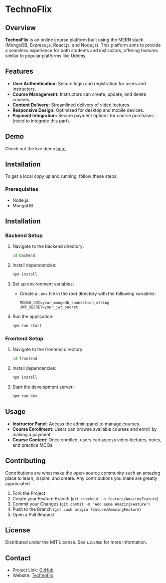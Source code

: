 # TechnoFlix

## Overview

**TechnoFlix** is an online course platform built using the MERN stack (MongoDB, Express.js, React.js, and Node.js). This platform aims to provide a seamless experience for both students and instructors, offering features similar to popular platforms like Udemy.

## Features

- **User Authentication:** Secure login and registration for users and instructors.
- **Course Management:** Instructors can create, update, and delete courses.
- **Content Delivery:** Streamlined delivery of video lectures.
- **Responsive Design:** Optimized for desktop and mobile devices.
- **Payment Integration:** Secure payment options for course purchases (need to integrate this part).

## Demo

Check out the live demo [here](https://technoflix.netlify.app/).

## Installation

To get a local copy up and running, follow these steps:

### Prerequisites

- Node.js
- MongoDB

## Installation

### Backend Setup
1. Navigate to the backend directory:
    ```bash
    cd backend
    ```
2. Install dependencies:
    ```bash
    npm install
    ```
3. Set up environment variables:
    - Create a `.env` file in the root directory with the following variables:
        ```env
        MONGO_URI=your_mongodb_connection_string
        JWT_SECRET=your_jwt_secret
        ```

4. Run the application:
    ```bash
    npm run start
    ```

### Frontend Setup
1. Navigate to the frontend directory:
    ```bash
    cd frontend
    ```
2. Install dependencies:
    ```bash
    npm install
    ```
3. Start the development server:
    ```bash
    npm run dev
    ```

## Usage
- **Instructor Panel**: Access the admin panel to manage courses.
- **Course Enrollment**: Users can browse available courses and enroll by making a payment.
- **Course Content**: Once enrolled, users can access video lectures, notes, and practice MCQs.

## Contributing
Contributions are what make the open-source community such an amazing place to learn, inspire, and create. Any contributions you make are greatly appreciated.

1. Fork the Project
2. Create your Feature Branch (`git checkout -b feature/AmazingFeature`)
3. Commit your Changes (`git commit -m 'Add some AmazingFeature'`)
4. Push to the Branch (`git push origin feature/AmazingFeature`)
5. Open a Pull Request

## License
Distributed under the MIT License. See `LICENSE` for more information.

## Contact
- Project Link: [GitHub](https://github.com/Lucifer4602/Coaching)
- Website: [Technoflix](https://technoflix.netlify.app/)


